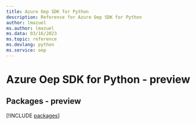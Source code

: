 ```yaml
---
title: Azure Oep SDK for Python
description: Reference for Azure Oep SDK for Python
author: lmazuel
ms.author: lmazuel
ms.data: 03/16/2023
ms.topic: reference
ms.devlang: python
ms.service: oep
---
```

# Azure Oep SDK for Python - preview
## Packages - preview
[!INCLUDE [packages](oep-index.md)]